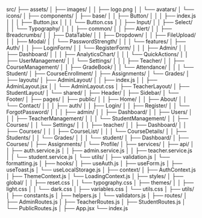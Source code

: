 src/
├── assets/
│   ├── images/
│   │   ├── logo.png
│   │   └── avatars/
│   └── icons/
│
├── components/
│   ├── base/
│   │   ├── Button/
│   │   │   ├── index.js
│   │   │   ├── Button.jsx
│   │   │   └── Button.css
│   │   ├── Input/
│   │   ├── Select/
│   │   └── Typography/
│   │
│   ├── common/
│   │   ├── Alert/
│   │   ├── Breadcrumbs/
│   │   ├── DataTable/
│   │   ├── Dropdown/
│   │   ├── FileUpload/
│   │   ├── Modal/
│   │   └── PasswordStrength/
│   │
│   └── features/
│       ├── Auth/
│       │   ├── LoginForm/
│       │   └── RegisterForm/
│       │
│       ├── Admin/
│       │   ├── Dashboard/
│       │   │   ├── AnalyticsChart/
│       │   │   └── QuickActions/
│       │   ├── UserManagement/
│       │   └── Settings/
│       │
│       ├── Teacher/
│       │   ├── CourseManagement/
│       │   ├── GradeBook/
│       │   └── Attendance/
│       │
│       └── Student/
│           ├── CourseEnrollment/
│           ├── Assignments/
│           └── Grades/
│
├── layouts/
│   ├── AdminLayout/
│   │   ├── index.js
│   │   ├── AdminLayout.jsx
│   │   └── AdminLayout.css
│   ├── TeacherLayout/
│   ├── StudentLayout/
│   └── shared/
│       ├── Header/
│       ├── Sidebar/
│       └── Footer/
│
├── pages/
│   ├── public/
│   │   ├── Home/
│   │   ├── About/
│   │   └── Contact/
│   │
│   ├── auth/
│   │   ├── Login/
│   │   ├── Register/
│   │   └── ForgotPassword/
│   │
│   ├── admin/
│   │   ├── Dashboard/
│   │   ├── Users/
│   │   │   ├── TeacherManagement/
│   │   │   └── StudentManagement/
│   │   ├── Courses/
│   │   └── Settings/
│   │
│   ├── teacher/
│   │   ├── Dashboard/
│   │   ├── Courses/
│   │   │   ├── CourseList/
│   │   │   └── CourseDetails/
│   │   ├── Students/
│   │   └── Grades/
│   │
│   └── student/
│       ├── Dashboard/
│       ├── Courses/
│       ├── Assignments/
│       └── Profile/
│
├── services/
│   ├── api/
│   │   ├── auth.service.js
│   │   ├── admin.service.js
│   │   ├── teacher.service.js
│   │   └── student.service.js
│   └── utils/
│       ├── validation.js
│       └── formatting.js
│
├── hooks/
│   ├── useAuth.js
│   ├── useForm.js
│   ├── useToast.js
│   └── useLocalStorage.js
│
├── context/
│   ├── AuthContext.js
│   ├── ThemeContext.js
│   └── LoadingContext.js
│
├── styles/
│   ├── global/
│   │   ├── reset.css
│   │   └── typography.css
│   ├── themes/
│   │   ├── light.css
│   │   └── dark.css
│   ├── variables.css
│   └── utils.css
│
├── utils/
│   ├── constants.js
│   ├── helpers.js
│   └── validators.js
│
├── routes/
│   ├── AdminRoutes.js
│   ├── TeacherRoutes.js
│   ├── StudentRoutes.js
│   └── PublicRoutes.js
│
├── App.jsx
└── index.js